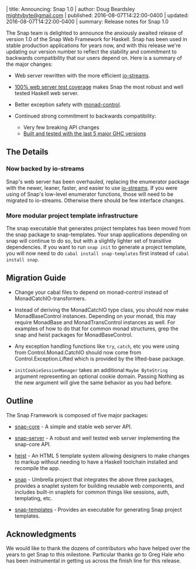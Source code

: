 | title: Announcing: Snap 1.0
| author: Doug Beardsley <mightybyte@gmail.com>
| published: 2016-08-07T14:22:00-0400
| updated:   2016-08-07T14:22:00-0400
| summary: Release notes for Snap 1.0

The Snap team is delighted to announce the anxiously awaited release of version
1.0 of the Snap Web Framework for Haskell. Snap has been used in stable
production applications for years now, and with this release we're updating our
version number to reflect the stability and commitment to backwards
compatibility that our users depend on. Here is a summary of the major changes:

* Web server rewritten with the more efficient
  [io-streams](http://hackage.haskell.org/package/io-streams).

* [100% web server test
  coverage](https://snapframework.github.io/snap-code-coverage/snap-server/hpc-ghc-8.0.1/hpc_index.html)
  makes Snap the most robust and well tested Haskell web server.

* Better exception safety with
  [monad-control](http://hackage.haskell.org/package/monad-control).

* Continued strong commitment to backwards compatibility:
    - Very few breaking API changes
    - [Built and tested with the last 5 major GHC versions](https://travis-ci.org/snapframework/snap)

## The Details

### Now backed by io-streams

Snap's web server has been overhauled, replacing the enumerator package with the
newer, leaner, faster, and easier to use
[io-streams](http://hackage.haskell.org/package/io-streams). If you were using
of Snap's low-level enumerator functions, those will need to be migrated to
io-streams. Otherwise there should be few interface changes.

### More modular project template infrastructure

The snap executable that generates project templates has been moved from the
snap package to snap-templates. Your snap applications depending on snap will
continue to do so, but with a slightly lighter set of transitive dependencies.
If you want to run `snap init` to generate a project template, you will now need
to do `cabal install snap-templates` first instead of `cabal install snap`.

## Migration Guide

* Change your cabal files to depend on monad-control instead of
  MonadCatchIO-transformers.

* Instead of deriving the MonadCatchIO type class, you should now make
  MonadBaseControl instances.  Depending on your monad, this may require
  MonadBase and MonadTransControl instances as well.  For examples of how to
  do that for common monad structures, grep the snap and heist packages for
  MonadBaseControl.

* Any exception handling functions like `try`, `catch`, etc you were using
  from Control.Monad.CatchIO should now come from Control.Exception.Lifted
  which is provided by the lifted-base package.

* `initCookieSessionManager` takes an additional `Maybe ByteString` argument
  representing an optional cookie domain.  Passing Nothing as the new argument
  will give the same behavior as you had before.

## Outline

The Snap Framework is composed of five major packages:

* [snap-core](http://hackage.haskell.org/package/snap-core) - A simple and
  stable web server API.

* [snap-server](http://hackage.haskell.org/package/snap-server) - A robust and
  well tested web server implementing the snap-core API.

* [heist](http://hackage.haskell.org/package/heist) - An HTML 5 template system
  allowing designers to make changes to markup without needing to have a Haskell
  toolchain installed and recompile the app.

* [snap](http://hackage.haskell.org/package/snap) - Umbrella project that
  integrates the above three packages, provides a snaplet system for building
  reusable web components, and includes built-in snaplets for common things like
  sessions, auth, templating, etc.

* [snap-templates](http://hackage.haskell.org/package/snap-templates) - Provides
  an executable for generating Snap project templates.

## Acknowledgments

We would like to thank the dozens of contributors who have helped over the years
to get Snap to this milestone. Particular thanks go to Greg Hale who has been
instrumental in getting us across the finish line for this release.
